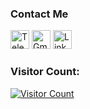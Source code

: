 ### Contact Me
<p align="left">
  <a href="https://t.me/id_egoyan" target="_blank"><img src="https://devicons.railway.app/i/telegram.svg" alt="Telegram" width="30px" /></a>
  <a href="mailto:andreyshka3@gmail.com" target="_blank"><img src="https://upload.wikimedia.org/wikipedia/commons/4/4e/Gmail_Icon.png" alt="Gmail" width="30px" /></a>
  <a href="https://www.linkedin.com/in/%D0%B0%D0%BD%D0%B4%D1%80%D0%B5%D0%B9-%D0%B5%D0%B3%D0%BE%D1%8F%D0%BD-a02144255/" target="_blank"><img src="https://upload.wikimedia.org/wikipedia/commons/e/e8/Linkedin-logo-blue-In-square-40px.png" alt="LinkedIn" width="30px" /></a>
</p>

 
  ### Visitor Count:
  <a href="https://profile-counter.glitch.me/electr0n4ik/count.svg">
    <img src="https://profile-counter.glitch.me/electr0n4ik/count.svg" alt="Visitor Count">
  </a>
